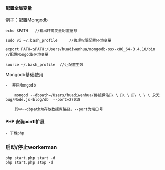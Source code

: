 #### 配置全局变量

例子：配置Mongodb

    echo $PATH   //输出环境变量配置信息

    sudo vi ~/.bash_profile     //管理权限配置环境变量

    export PATH=$PATH:/Users/huadiwenhua/mongodb-osx-x86_64-3.4.10/bin      //配置Mongodb环境变量

    source ~/.bash_profile  //让配置生效


Mongodb基础使用

    -  开启Mongodb

        mongod --dbpath=/Users/huadiwenhua/佛祖保佑🙏\ \ 🙏\ \ 🙏\ \ \ \ 永无bug/Node.js-blog/db  --port=27018

        其中--dbpath为存放数据库路径，--port为端口号

#### PHP 安装pcntl扩展

    - 下载php




### 启动/停止workerman

    php start.php start -d
    php start.php stop -d

